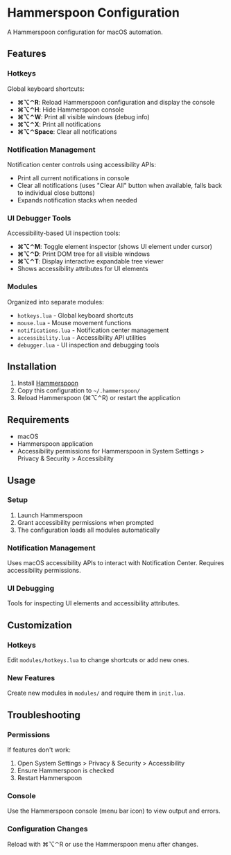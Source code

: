 # Hammerspoon Configuration

A Hammerspoon configuration for macOS automation.

## Features

### Hotkeys
Global keyboard shortcuts:

- **⌘⌥⌃R**: Reload Hammerspoon configuration and display the console
- **⌘⌥⌃H**: Hide Hammerspoon console
- **⌘⌥⌃W**: Print all visible windows (debug info)
- **⌘⌥⌃X**: Print all notifications
- **⌘⌥⌃Space**: Clear all notifications

### Notification Management
Notification center controls using accessibility APIs:

- Print all current notifications in console
- Clear all notifications (uses "Clear All" button when available, falls back to individual close buttons)
- Expands notification stacks when needed

### UI Debugger Tools
Accessibility-based UI inspection tools:

- **⌘⌥⌃M**: Toggle element inspector (shows UI element under cursor)
- **⌘⌥⌃D**: Print DOM tree for all visible windows
- **⌘⌥⌃T**: Display interactive expandable tree viewer
- Shows accessibility attributes for UI elements

### Modules
Organized into separate modules:

- `hotkeys.lua` - Global keyboard shortcuts
- `mouse.lua` - Mouse movement functions
- `notifications.lua` - Notification center management
- `accessibility.lua` - Accessibility API utilities
- `debugger.lua` - UI inspection and debugging tools

## Installation

1. Install [Hammerspoon](https://www.hammerspoon.org/)
2. Copy this configuration to `~/.hammerspoon/`
3. Reload Hammerspoon (⌘⌥⌃R) or restart the application

## Requirements

- macOS
- Hammerspoon application
- Accessibility permissions for Hammerspoon in System Settings > Privacy & Security > Accessibility

## Usage

### Setup
1. Launch Hammerspoon
2. Grant accessibility permissions when prompted
3. The configuration loads all modules automatically

### Notification Management
Uses macOS accessibility APIs to interact with Notification Center. Requires accessibility permissions.

### UI Debugging
Tools for inspecting UI elements and accessibility attributes.

## Customization

### Hotkeys
Edit `modules/hotkeys.lua` to change shortcuts or add new ones.

### New Features
Create new modules in `modules/` and require them in `init.lua`.

## Troubleshooting

### Permissions
If features don't work:
1. Open System Settings > Privacy & Security > Accessibility
2. Ensure Hammerspoon is checked
3. Restart Hammerspoon

### Console
Use the Hammerspoon console (menu bar icon) to view output and errors.

### Configuration Changes
Reload with ⌘⌥⌃R or use the Hammerspoon menu after changes.

